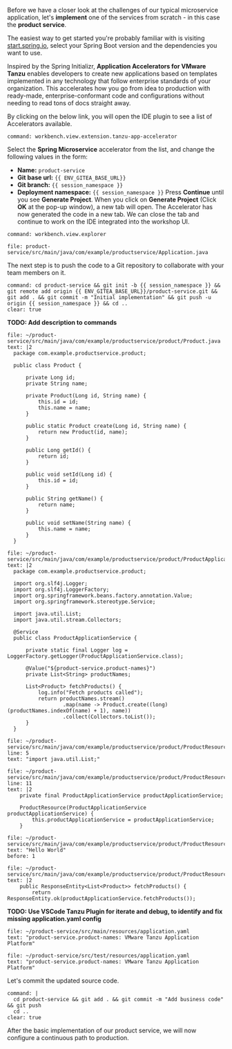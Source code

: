 Before we have a closer look at the challenges of our typical microservice application, let's **implement** one of the services from scratch - in this case the **product service**.

The easiest way to get started you're probably familiar with is visiting [start.spring.io](https://start.spring.io), select your Spring Boot version and the dependencies you want to use.

Inspired by the Spring Initializr, **Application Accelerators for VMware Tanzu** enables developers to create new applications based on templates implemented in any technology that follow enterprise standards of your organization. This accelerates how you go from idea to production with ready-made, enterprise-conformant code and configurations without needing to read tons of docs straight away.

By clicking on the below link, you will open the IDE plugin to see a list of Accelerators available.
```editor:execute-command
command: workbench.view.extension.tanzu-app-accelerator
```

Select the **Spring Microservice** accelerator from the list, and change the following values in the form:
- **Name:** `product-service`
- **Git base url:** `{{ ENV_GITEA_BASE_URL}}`
- **Git branch:** `{{ session_namespace }}`
- **Deployment namespace:** `{{ session_namespace }}`
Press **Continue** until you see **Generate Project**. When you click on **Generate Project** (Click **OK** at the pop-up window), a new tab will open. The Accelerator has now generated the code in a new tab. We can close the tab and continue to work on the IDE integrated into the workshop UI.


```editor:execute-command
command: workbench.view.explorer
```
```editor:open-file
file: product-service/src/main/java/com/example/productservice/Application.java
```

The next step is to push the code to a Git repository to collaborate with your team members on it. 
```terminal:execute
command: cd product-service && git init -b {{ session_namespace }} && git remote add origin {{ ENV_GITEA_BASE_URL}}/product-service.git && git add . && git commit -m "Initial implementation" && git push -u origin {{ session_namespace }} && cd ..
clear: true
```

**TODO: Add description to commands**

```editor:append-lines-to-file
file: ~/product-service/src/main/java/com/example/productservice/product/Product.java
text: |2
  package com.example.productservice.product;

  public class Product {

      private Long id;
      private String name;

      private Product(Long id, String name) {
          this.id = id;
          this.name = name;
      }

      public static Product create(Long id, String name) {
          return new Product(id, name);
      }

      public Long getId() {
          return id;
      }

      public void setId(Long id) {
          this.id = id;
      }

      public String getName() {
          return name;
      }

      public void setName(String name) {
          this.name = name;
      }
  }
```

```editor:append-lines-to-file
file: ~/product-service/src/main/java/com/example/productservice/product/ProductApplicationService.java
text: |2
  package com.example.productservice.product;

  import org.slf4j.Logger;
  import org.slf4j.LoggerFactory;
  import org.springframework.beans.factory.annotation.Value;
  import org.springframework.stereotype.Service;

  import java.util.List;
  import java.util.stream.Collectors;

  @Service
  public class ProductApplicationService {

      private static final Logger log = LoggerFactory.getLogger(ProductApplicationService.class);

      @Value("${product-service.product-names}")
      private List<String> productNames;

      List<Product> fetchProducts() {
          log.info("Fetch products called");
          return productNames.stream()
                  .map(name -> Product.create((long) (productNames.indexOf(name) + 1), name))
                  .collect(Collectors.toList());
      }
  }
```

```editor:insert-lines-before-line
file: ~/product-service/src/main/java/com/example/productservice/product/ProductResource.java
line: 5
text: "import java.util.List;"
```

```editor:insert-lines-before-line
file: ~/product-service/src/main/java/com/example/productservice/product/ProductResource.java
line: 11
text: |2
    private final ProductApplicationService productApplicationService;

    ProductResource(ProductApplicationService productApplicationService) {
        this.productApplicationService = productApplicationService;
    }
```

```editor:select-matching-text
file: ~/product-service/src/main/java/com/example/productservice/product/ProductResource.java
text: "Hello World"
before: 1
```
```editor:replace-text-selection
file: ~/product-service/src/main/java/com/example/productservice/product/ProductResource.java
text: |2
    public ResponseEntity<List<Product>> fetchProducts() {
        return ResponseEntity.ok(productApplicationService.fetchProducts());
```

**TODO: Use VSCode Tanzu Plugin for iterate and debug, to identify and fix missing application.yaml config**

```editor:append-lines-to-file
file: ~/product-service/src/main/resources/application.yaml
text: "product-service.product-names: VMware Tanzu Application Platform"
```
```editor:append-lines-to-file
file: ~/product-service/src/test/resources/application.yaml
text: "product-service.product-names: VMware Tanzu Application Platform"
```

Let's commit the updated source code.
```terminal:execute
command: |
  cd product-service && git add . && git commit -m "Add business code" && git push
  cd ..
clear: true
```

After the basic implementation of our product service, we will now configure a continuous path to production.